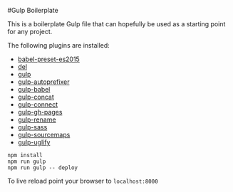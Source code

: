 #Gulp Boilerplate

This is a boilerplate Gulp file that can hopefully be used as a starting point for any project.

The following plugins are installed:

* [babel-preset-es2015](https://www.npmjs.com/package/babel-preset-es2015)
* [del](https://www.npmjs.com/package/del)
* [gulp](http://gulpjs.com)
* [gulp-autoprefixer](https://www.npmjs.com/package/gulp-autoprefixer/)
* [gulp-babel](https://www.npmjs.com/package/gulp-babel)
* [gulp-concat](https://www.npmjs.com/package/gulp-concat/)
* [gulp-connect](https://www.npmjs.com/package/gulp-connect)
* [gulp-gh-pages](https://www.npmjs.com/package/gulp-gh-pages/)
* [gulp-rename](https://www.npmjs.com/package/gulp-rename/)
* [gulp-sass](https://www.npmjs.com/package/gulp-sass)
* [gulp-sourcemaps](https://www.npmjs.com/package/gulp-sourcemaps/)
* [gulp-uglify](https://www.npmjs.com/package/gulp-uglify/)

```
npm install
npm run gulp
npm run gulp -- deploy
```

To live reload point your browser to ```localhost:8000```
